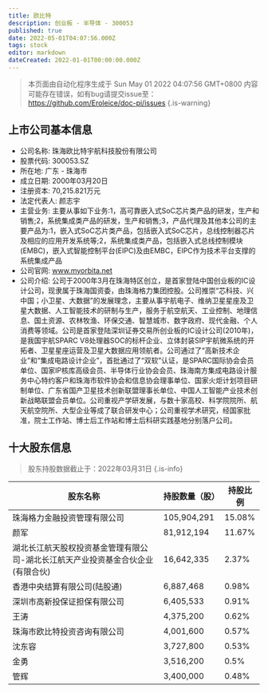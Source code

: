 ```yaml
---
title: 欧比特
description: 创业板 - 半导体 - 300053
published: true
date: 2022-05-01T04:07:56.000Z
tags: stock
editor: markdown
dateCreated: 2022-01-01T00:00:00.000Z
---
```


> 本页面由自动化程序生成于 Sun May 01 2022 04:07:56 GMT+0800
> 内容可能存在错误，如有bug请提交issue至：https://github.com/Eroleice/doc-pi/issues
{.is-warning}

## 上市公司基本信息
- 公司名称: 珠海欧比特宇航科技股份有限公司
- 股票代码: 300053.SZ
- 所在地: 广东 - 珠海市
- 成立日期: 2000年03月20日
- 注册资本: 70,215.821万元
- 法定代表人: 颜志宇
- 主营业务: 主要从事如下业务:1，高可靠嵌入式SoC芯片类产品的研发，生产和销售;2，系统集成类产品的研发，生产和销售;3，产品代理及其他本公司的主要产品为:1，嵌入式SoC芯片类产品，包括嵌入式SoC芯片，总线控制器芯片及相应的应用开发系统等;2，系统集成类产品，包括嵌入式总线控制模块(EMBC)，嵌入式智能控制平台(EIPC)及由EMBC，EIPC作为技术平台支撑的系统集成产品
- 公司官网: www.myorbita.net
- 公司介绍: 公司于2000年3月在珠海特区创立，是首家登陆中国创业板的IC设计公司，现隶属于珠海国资委，由珠海格力集团控股。公司推崇“芯科技、兴中国；小卫星、大数据”的发展理念，主要从事宇航电子、维纳卫星星座及卫星大数据、人工智能技术的研制与生产，服务于航空航天、工业控制、地理信息、国土资源、农林牧渔、环保交通、智慧城市、数字政府、现代金融、个人消费等领域。公司是首家登陆深圳证券交易所创业板的IC设计公司(2010年)，是我国宇航SPARC V8处理器SOC的标杆企业、立体封装SIP宇航微系统的开拓者、卫星星座运营及卫星大数据应用领航者。公司通过了“高新技术企业”和“集成电路设计企业”，首批通过了“双软”认证，是SPARC国际协会会员单位、国家IP核库高级会员、半导体行业协会会员、珠海南方集成电路设计服务中心特约客户和珠海市软件协会和信息协会理事单位、国家火炬计划项目研制单位、广东省国产卫星技术创新联盟理事长单位、中国人工智能产业技术创新战略联盟会员单位。公司重视产学研发展，与数十家高校、科学院院所、航天航空院所、大型企业等成了联合研发中心；公司重视学术研究，经国家批准，院士工作站、博士后工作站和博士后科研实践基地分别落户公司。


## 十大股东信息
> 股东持股数据截止于：2022年03月31日
{.is-info}

| 股东名称 | 持股数量（股） | 持股比例 |
| --- | --- | --- |
| 珠海格力金融投资管理有限公司 | 105,904,291 | 15.08% |
| 颜军 | 81,912,194 | 11.67% |
| 湖北长江航天股权投资基金管理有限公司-湖北长江航天产业投资基金合伙企业(有限合伙) | 16,642,335 | 2.37% |
| 香港中央结算有限公司(陆股通) | 6,887,468 | 0.98% |
| 深圳市高新投保证担保有限公司 | 6,405,533 | 0.91% |
| 王涛 | 4,375,200 | 0.62% |
| 珠海市欧比特投资咨询有限公司 | 4,001,600 | 0.57% |
| 沈东容 | 3,727,800 | 0.53% |
| 金勇 | 3,516,200 | 0.5% |
| 管辉 | 3,400,000 | 0.48% |




